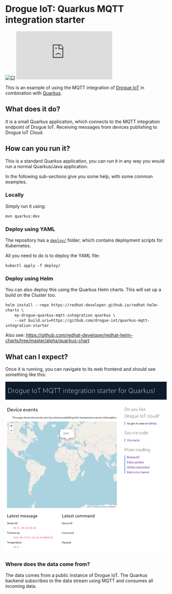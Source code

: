 # Drogue IoT: Quarkus MQTT integration starter

[![CI](https://github.com/drogue-iot/quarkus-mqtt-integration-starter/workflows/CI/badge.svg)](https://github.com/drogue-iot/quarkus-mqtt-integration-starter/actions?query=workflow%3A%22CI%22)
[![Matrix](https://img.shields.io/matrix/drogue-iot:matrix.org)](https://matrix.to/#/#drogue-iot:matrix.org)

This is an example of using the MQTT integration of [Drogue IoT](https://drogue.io) in combination
with [Quarkus](https://quarkus.io/).

## What does it do?

It is a small Quarkus application, which connects to the MQTT integration endpoint of Drogue IoT. Receiving messages
from devices publishing to Drogue IoT Cloud.

## How can you run it?

This is a standard Quarkus application, you can run it in any way you would run a normal Quarkus/Java application.

In the following sub-sections give you some help, with some common examples.

### Locally

Simply run it using:

    mvn quarkus:dev

### Deploy using YAML

The repository has a [`deploy/`](/deploy) folder, which contains deployment scripts for Kubernetes.

All you need to do is to deploy the YAML file:

    kubectl apply -f deploy/

### Deploy using Helm

You can also deploy this using the Quarkus Helm charts. This will set up a build on the Cluster too.

    helm install --repo https://redhat-developer.github.io/redhat-helm-charts \
        my-drogue-quarkus-mqtt-integration quarkus \
        --set build.uri=https://github.com/drogue-iot/quarkus-mqtt-integration-starter

Also see: https://github.com/redhat-developer/redhat-helm-charts/tree/master/alpha/quarkus-chart

## What can I expect?

Once it is running, you can navigate to its web frontend and should see something like this:

![Screenshot](docs/screenshot.png)

### Where does the data come from?

The data comes from a public instance of Drogue IoT. The Quarkus backend subscribes to the data stream using MQTT and
consumes all incoming data.

